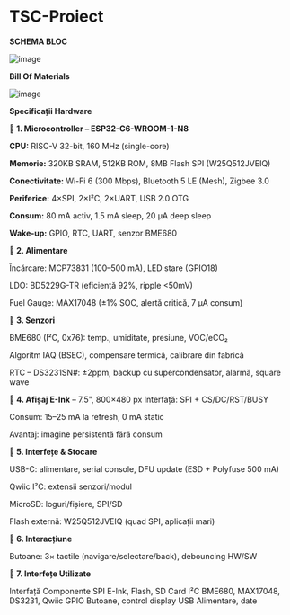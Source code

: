 # TSC-Proiect

**SCHEMA BLOC**

![image](https://github.com/user-attachments/assets/04497d2d-6533-4110-9487-8374a65ec72b)

**Bill Of Materials**

![image](https://github.com/user-attachments/assets/06a7cd74-171f-486c-9443-e97a9c5d8095)

**Specificații Hardware**

**🔹 1. Microcontroller – ESP32-C6-WROOM-1-N8**

**CPU:** RISC-V 32-bit, 160 MHz (single-core)

**Memorie:** 320KB SRAM, 512KB ROM, 8MB Flash SPI (W25Q512JVEIQ)

**Conectivitate:** Wi-Fi 6 (300 Mbps), Bluetooth 5 LE (Mesh), Zigbee 3.0

**Periferice:** 4×SPI, 2×I²C, 2×UART, USB 2.0 OTG

**Consum:** 80 mA activ, 1.5 mA sleep, 20 µA deep sleep

**Wake-up:** GPIO, RTC, UART, senzor BME680

**🔹 2. Alimentare**

Încărcare: MCP73831 (100–500 mA), LED stare (GPIO18)

LDO: BD5229G-TR (eficiență 92%, ripple <50mV)

Fuel Gauge: MAX17048 (±1% SOC, alertă critică, 7 µA consum)

**🔹 3. Senzori**

BME680 (I²C, 0x76): temp., umiditate, presiune, VOC/eCO₂

Algoritm IAQ (BSEC), compensare termică, calibrare din fabrică

RTC – DS3231SN#: ±2ppm, backup cu supercondensator, alarmă, square wave

**🔹 4. Afișaj E-Ink** – 7.5", 800×480 px
Interfață: SPI + CS/DC/RST/BUSY

Consum: 15–25 mA la refresh, 0 mA static

Avantaj: imagine persistentă fără consum

**🔹 5. Interfețe & Stocare**

USB-C: alimentare, serial console, DFU update (ESD + Polyfuse 500 mA)

Qwiic I²C: extensii senzori/modul

MicroSD: loguri/fișiere, SPI/SD

Flash externă: W25Q512JVEIQ (quad SPI, aplicații mari)

**🔹 6. Interacțiune**

Butoane: 3× tactile (navigare/selectare/back), debouncing HW/SW

**🔹 7. Interfețe Utilizate**

Interfață	Componente
SPI	E-Ink, Flash, SD Card
I²C	BME680, MAX17048, DS3231, Qwiic
GPIO	Butoane, control display
USB	Alimentare, date

